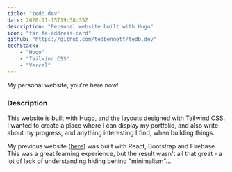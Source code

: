 ```yaml
---
title: "tedb.dev"
date: 2020-11-15T19:38:35Z
description: "Personal website built with Hugo"
icon: "far fa-address-card"
github: "https://github.com/tedbennett/tedb.dev"
techStack: 
    - "Hugo"
    - "Tailwind CSS"
    - "Vercel"
---
```


My personal website, you're here now!

### Description

This website is built with Hugo, and the layouts designed with Tailwind CSS. I wanted to create a place where I can display my portfolio, and also write about my progress, and anything interesting I find, when building things.

My previous website ([here](https://github.com/tedbennett/old-tedb.dev)) was built with React, Bootstrap and Firebase. This was a great learning experience, but the result wasn't all that great - a lot of lack of understanding hiding behind "minimalism"...
